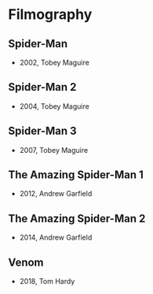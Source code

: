 # Filmography

## Spider-Man

- 2002, Tobey Maguire

## Spider-Man 2

- 2004, Tobey Maguire

## Spider-Man 3

- 2007, Tobey Maguire

## The Amazing Spider-Man 1

- 2012, Andrew Garfield

## The Amazing Spider-Man 2

- 2014, Andrew Garfield

## Venom

- 2018, Tom Hardy
